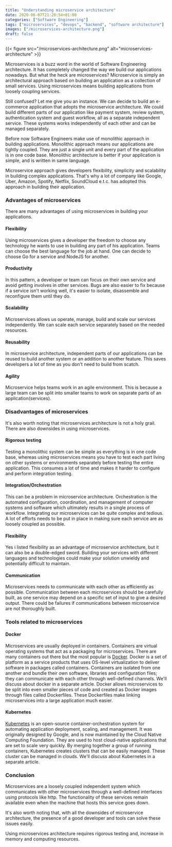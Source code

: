 ```yaml
---
title: "Understanding microservice architecture"
date: 2020-06-07T21:20:54+01:00
categories: ["Software Engineering"]
tags: ["microservices", "devops", "backend", "software architecture"]
images: ["/microservices-architecture.png"]
draft: false
---
```


{{< figure src="/microservices-architecture.png" alt="microservices-architecture" >}}

Microservices is a buzz word in the world of Software Engineering architecture. It has completely changed the way we build our applications nowadays. But what the heck are microservices? Microservice is simply an architectural approach based on building an application as a collection of small services. Using microservices means building applications from loosely coupling services.

Still confused? Let me give you an instance. We can decide to build an e-commerce application that adopts the microservice architecture. We could build different parts of our application like payment system, review system, authentication system and guest workflow, all as a separate independent service. These systems works independently of each other and can be managed separately.

Before now Software Engineers make use of monolithic approach in building applications. Monolithic approach means our applications are tightly coupled. They are just a single unit and every part of the application is in one code base. Monolithic architecture is better if your application is simple, and is written in same language.

Microservice approach gives developers flexibility, simplicity and scalability in building complex applications. That's why a lot of company like Google, Uber, Amazon, Spotify, Netflix, SoundCloud e.t.c. has adopted this approach in building their application. 

### Advantages of microservices

There are many advantages of using microservices in building your applications.

#### Flexibility
Using microservices gives a developer the freedom to choose any technology he wants to use in building any part of his application. Teams can choose the best language for the job at hand. One can decide to choose Go for a service and NodeJS for another.

#### Productivity
In this pattern, a developer or team can focus on their own service and avoid getting involves in other services. Bugs are also easier to fix because if a service isn't working well, it's easier to isolate, disassemble and reconfigure them until they do.

#### Scalability
Microservices allows us operate, manage, build and scale our services independently. We can scale each service separately based on the needed resources.

#### Reusability
In microservice architecture, independent parts of our applications can be reused to build another system or an addition to another feature. This saves developers a lot of time as you don't need to build from scatch.

#### Agility
Microservice helps teams work in an agile environment. This is because a large team can be split into smaller teams to work on separate parts of an application(services).

### Disadvantages of microservices
It's also worth noting that microservices architecture is not a holy grail. There are also downsides in using microservices.

#### Rigorous testing
Testing a monolithic system can be simple as everything is in one code base, whereas using microservices means you have to test each part living on other systems or environments separately before testing the entire application. This consumes a lot of time and makes it harder to configure and perform integration testing.

#### Integration/Orchestration
This can be a problem in microservice architecture. Orchestration is the automated configuration, coordination, and management of computer systems and software which ultimately results in a single process of workflow. Integrating our microservices can be quite complex and tedious. A lot of efforts needs to be put in place in making sure each service are as loosely coupled as possible.

#### Flexibility
Yes i listed flexibility as an advantage of microservice architecture, but it can also be a double-edged sword. Building your services with different languages and technologies could make your solution unwieldy and potentially difficult to maintain.

#### Communication
Microservices needs to communicate with each other as efficiently as possible. Communication between each microservices should be carefully built, as one service may depend on a specific set of input to give a desired output.
There could be failures if communications between microservice are not thoroughly built.


### Tools related to microservices

#### Docker
Microservices are usually deployed in containers. Containers are virtual operating systems that act as a packaging for microservices. There are many containers out there but the most popular is [Docker](https://www.docker.com). Docker is a set of platform as a service products that uses OS-level virtualization to deliver software in packages called containers. Containers are isolated from one another and bundle their own software, libraries and configuration files; they can communicate with each other through well-defined channels. We'll discuss about docker in a separate article. Docker allows microservices to be split into even smaller pieces of code and created as Docker images through files called Dockerfiles. These Dockerfiles make linking microservices into a large application much easier.

#### Kubernetes
[Kubernetes](https://kubernetes.io/) is an open-source container-orchestration system for automating application deployment, scaling, and management. It was originally designed by Google, and is now maintained by the Cloud Native Computing Foundation. They are used to host cloud-native applications that are set to scale very quickly. By merging together a group of running containers, Kubernetes creates clusters that can be easily managed. These cluster can be managed in clouds. We'll discuss about Kubernetes in a separate article.


### Conclusion

Microservices are a loosely coupled independent system which communicates with other microservices through a well-defined interfaces using protocols like http. The functionality of these services remain available even when the machine that hosts this service goes down.

It's also worth noting that, with all the downsides of microservice architecture, the presence of a good developer and tools can solve these issues easily.

Using microservices architecture requires rigorous testing and, increase in memory and computing resources.
